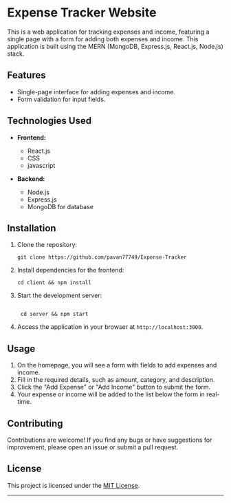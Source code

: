 

# Expense Tracker Website 

This is a web application for tracking expenses and income, featuring a single page with a form for adding both expenses and income. This application is built using the MERN (MongoDB, Express.js, React.js, Node.js) stack.

## Features

- Single-page interface for adding expenses and income.
- Form validation for input fields.


## Technologies Used

- **Frontend:**
  - React.js
  - CSS
  - javascript
 

- **Backend:**
  - Node.js
  - Express.js
  - MongoDB for database

## Installation

1. Clone the repository:

    ```
    git clone https://github.com/pavan77749/Expense-Tracker
    ```



2. Install dependencies for the frontend:

    ```
    cd client && npm install
    ```

3. Start the development server:

    ```
      
     cd server && npm start
    ```

5. Access the application in your browser at `http://localhost:3000`.

## Usage

1. On the homepage, you will see a form with fields to add expenses and income.
2. Fill in the required details, such as amount, category, and description.
3. Click the "Add Expense" or "Add Income" button to submit the form.
4. Your expense or income will be added to the list below the form in real-time.

## Contributing

Contributions are welcome! If you find any bugs or have suggestions for improvement, please open an issue or submit a pull request.

## License

This project is licensed under the [MIT License](LICENSE).

---

